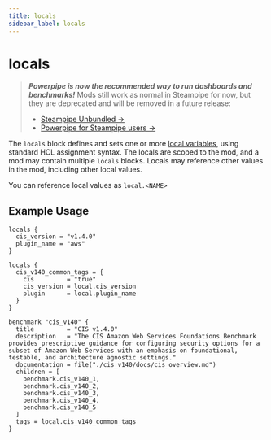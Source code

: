```yaml
---
title: locals
sidebar_label: locals
---
```


# locals

> ***Powerpipe is now the recommended way to run dashboards and benchmarks!***
> Mods still work as normal in Steampipe for now, but they are deprecated and will be removed in a future release:
> - [Steampipe Unbundled →](https://steampipe.io/blog/steampipe-unbundled)
> - [Powerpipe for Steampipe users →](https://powerpipe.io/blog/migrating-from-steampipe)

The `locals` block defines and sets one or more [local variables](mods/mod-variables#local-variables), using standard HCL assignment syntax.  The locals are scoped to the mod, and a mod may contain multiple `locals` blocks.  Locals may reference other values in the mod, including other local values.

You can reference local values as `local.<NAME>`



## Example Usage

```hcl
locals {
  cis_version = "v1.4.0"
  plugin_name = "aws"
}

locals {
  cis_v140_common_tags = {
    cis         = "true"
    cis_version = local.cis_version
    plugin      = local.plugin_name
  }
}

benchmark "cis_v140" {
  title         = "CIS v1.4.0"
  description   = "The CIS Amazon Web Services Foundations Benchmark provides prescriptive guidance for configuring security options for a subset of Amazon Web Services with an emphasis on foundational, testable, and architecture agnostic settings."
  documentation = file("./cis_v140/docs/cis_overview.md")
  children = [
    benchmark.cis_v140_1,
    benchmark.cis_v140_2,
    benchmark.cis_v140_3,
    benchmark.cis_v140_4,
    benchmark.cis_v140_5
  ]
  tags = local.cis_v140_common_tags
}
```

